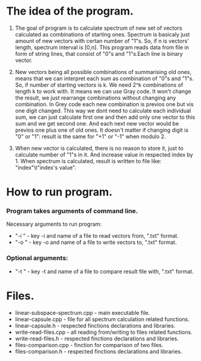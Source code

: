 # The idea of the program.

1) The goal of program is to calculate spectrum of new set of vectors calculated as combinations of starting ones.
Spectrum is basicaly just amount of new vectors with certan number of "1"s. So, if n is vectors' length, spectrum interval is [0,n].
This program reads data from file in form of string lines, that consist of "0"s and "1"s.Each line is binary vector.
 
2) New vectors being all possible combinations of summarising old ones, means that we can interpret each sum as combination of "0"s and "1"s.
So, if number of starting vectors is k. We need  2^k combinations of length k to work with. 
It means we can use Gray code. It won't change the result, we just rearrange combinations without changing any combination.
In Grey code each new combination is previos one but vis one digit changed.
This way we dont need to calculate each individual sum, we can just calculate first one and then add only one vector to this sum and we get second one. 
And each next new vector would be previos one plus one of old ones. 
It doesn't matter if changing digit is "0" or "1": result is the same for "+1" or "-1" when modulo 2.

3) When new vector is calculated, there is no reason to store it, just to calculate number of "1"s in it. And increase value in respected index by 1.
When spectrum is calculated, result is written to file like: "index"\t"index's value".

# How to run program.
### Program takes arguments of command line.
Necessary arguments to run program:
 - "-i <filename>" - key -i and name of a file to read vectors from, ".txt" format.
 - "-o <filename>" - key -o and name of a file to write vectors to, ".txt" format.
 
### Optional arguments:
 - "-t <filename>" - key -t and name of a file to compare result file with, ".txt" format.

# Files.
- linear-subspace-spectrum.cpp - main executable file.
- linear-capsule.cpp - file for all spectrum calculation related functions.
- linear-capsule.h - respected finctions declarations and libraries.
- write-read-files.cpp - all reading from/writing to files related functions.
- write-read-files.h - respected finctions declarations and libraries.
- files-comparison.cpp - finction for comparison of two files.
- files-comparison.h - respected finctions declarations and libraries.
